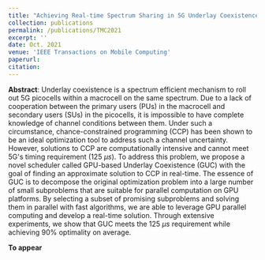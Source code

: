 ```yaml
---
title: "Achieving Real-time Spectrum Sharing in 5G Underlay Coexistence with Channel Uncertainty"
collection: publications
permalink: /publications/TMC2021
excerpt: ''
date: Oct. 2021
venue: 'IEEE Transactions on Mobile Computing'
paperurl: 
citation:
---
```

**Abstract**: Underlay coexistence is a spectrum efficient mechanism to roll out 5G picocells within a macrocell on the same spectrum. Due to a lack of cooperation between the primary users (PUs) in the macrocell and secondary users (SUs) in the picocells, it is impossible to have complete knowledge of channel conditions between them. Under such a circumstance, chance-constrained programming (CCP) has been shown to be an ideal optimization tool to address such a channel uncertainty. However, solutions to CCP are computationally intensive and cannot meet 5G's timing requirement (125 $\mu s$). To address this problem, we propose a novel scheduler called GPU-based Underlay Coexistence (GUC) with the goal of finding an approximate solution to CCP in real-time. The essence of GUC is to decompose the original optimization problem into a large number of small subproblems that are suitable for parallel computation on GPU platforms. By selecting a subset of promising subproblems and solving them in parallel with fast algorithms, we are able to leverage GPU parallel computing and develop a real-time solution. Through extensive experiments, we show that GUC meets the 125 $\mu s$ requirement while achieving 90\% optimality on average.

**To appear**
